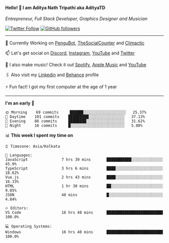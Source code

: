 <h4>Hello! 👋 I am Aditya Nath Tripathi aka AdityaTD</h4>
<p><em>Entrepreneur, Full Stack Developer, Graphics Designer and Musician</em></p>

[![Twitter Follow](https://img.shields.io/twitter/follow/adityatripathid?label=Follow)](https://twitter.com/adityatripathid)
[![GitHub followers](https://img.shields.io/github/followers/AdityaTD?label=Follow&style=social)](https://github.com/AdityaTD)

----
🔭 Currently Working on [PenguBot](https://github.com/PenguBot), [TheSocialCounter](https://thesocialcounter.com) and [Climactic](https://climactic.co)

📫 Let's get social on [Discord](https://discord.gg/cu8aMYw), [Instagram](https://instagram.com/aditya_td), [YouTube](https://youtube.com/AdityaTD) and [Twitter](https://twitter.com/adityatripathid)

🎵 I also make music! Check it out [Spotify](https://open.spotify.com/artist/3MKIyx6JG4TwZNSHnmNyMm), [Apple Music](https://music.apple.com/us/artist/aditya-tripathi/1504395195) and [YouTube](https://youtube.com/AdityaTD)

🖇️ Also visit my [Linkedin](https://www.linkedin.com/in/adityatd) and [Behance](https://www.behance.net/AdityaTD) profile

⚡ Fun fact! I got my first computer at the age of 1 year

----

<!--START_SECTION:waka-->
**I'm an early 🐤** 

```text
🌞 Morning    69 commits     ██████░░░░░░░░░░░░░░░░░░░   25.37% 
🌆 Daytime    101 commits    █████████░░░░░░░░░░░░░░░░   37.13% 
🌃 Evening    86 commits     ████████░░░░░░░░░░░░░░░░░   31.62% 
🌙 Night      16 commits     █░░░░░░░░░░░░░░░░░░░░░░░░   5.88%

```


📊 **This week I spent my time on** 

```text
⌚︎ Timezone: Asia/Kolkata

💬 Languages: 
JavaScript               7 hrs 39 mins       ███████████░░░░░░░░░░░░░░   45.9% 
TypeScript               3 hrs 6 mins        ████░░░░░░░░░░░░░░░░░░░░░   18.62% 
Vue.js                   2 hrs 43 mins       ████░░░░░░░░░░░░░░░░░░░░░   16.33% 
HTML                     1 hr 30 mins        ██░░░░░░░░░░░░░░░░░░░░░░░   9.05% 
JSON                     48 mins             █░░░░░░░░░░░░░░░░░░░░░░░░   4.84%

🔥 Editors: 
VS Code                  16 hrs 40 mins      █████████████████████████   100.0%

💻 Operating Systems: 
Windows                  16 hrs 40 mins      █████████████████████████   100.0%

```


<!--END_SECTION:waka-->